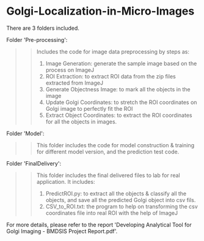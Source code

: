 # Golgi-Localization-in-Micro-Images

There are 3 folders included.

Folder 'Pre-processing':
>>Includes the code for image data preprocessing by steps as:
>>1. Image Generation: generate the sample image based on the process on ImageJ
>>2. ROI Extraction: to extract ROI data from the zip files extracted from ImageJ
>>3. Generate Objectness Image: to mark all the objects in the image
>>4. Update Golgi Coordinates: to stretch the ROI coordinates on Golgi image to perfectly fit the ROI
>>5. Extract Object Coordinates: to extract the ROI coordinates for all the objects in images.

Folder 'Model':
>>This folder includes the code for model construction & training for different model version, and the prediction test code.

Folder 'FinalDelivery':
>>This folder includes the final delivered files to lab for real application. It includes:
>>1. PredictROI.py: to extract all the objects & classify all the objects, and save all the predicted Golgi object into csv fils.
>>2. CSV_to_ROI.txt: the program to help on transforming the csv coordinates file into real ROI with the help of ImageJ
  
For more details, please refer to the report 'Developing Analytical Tool for Golgi Imaging - BMDSIS Project Report.pdf'.

